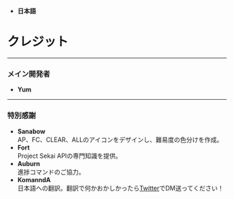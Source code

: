 - **日本語**

# **クレジット**

---

### **メイン開発者**  
- **Yum**  

---

### **特別感謝**  
- **Sanabow**  
  AP、FC、CLEAR、ALLのアイコンをデザインし、難易度の色分けを作成。  
- **Fort**  
  Project Sekai APIの専門知識を提供。  
- **Auburn**  
  進捗コマンドのご協力。  
- **KomanndA**  
  日本語への翻訳。翻訳で何かおかしかったら[Twitter](https://x.com/komannda124)でDM送ってください！
